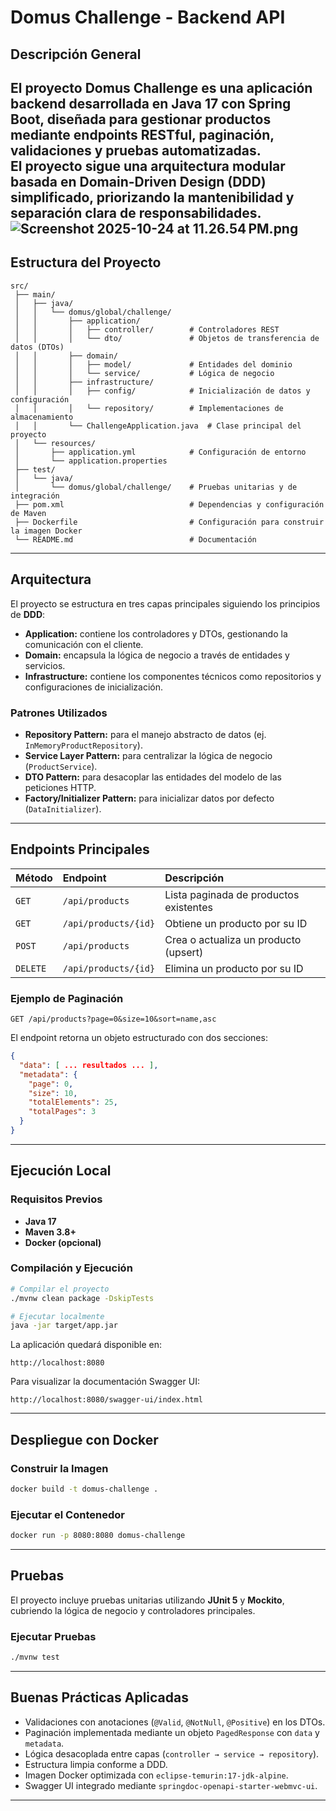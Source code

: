 # Domus Challenge - Backend API

## Descripción General

El proyecto **Domus Challenge** es una aplicación backend desarrollada en **Java 17** con **Spring Boot**, diseñada para gestionar productos mediante endpoints RESTful, paginación, validaciones y pruebas automatizadas.  
El proyecto sigue una arquitectura modular basada en **Domain-Driven Design (DDD)** simplificado, priorizando la mantenibilidad y separación clara de responsabilidades.
![Screenshot 2025-10-24 at 11.26.54 PM.png](Screenshot%202025-10-24%20at%2011.26.54%E2%80%AFPM.png)
---

## Estructura del Proyecto

```
src/
 ├── main/
 │   ├── java/
 │   │   └── domus/global/challenge/
 │   │       ├── application/
 │   │       │   ├── controller/        # Controladores REST
 │   │       │   └── dto/               # Objetos de transferencia de datos (DTOs)
 │   │       ├── domain/
 │   │       │   ├── model/             # Entidades del dominio
 │   │       │   └── service/           # Lógica de negocio
 │   │       ├── infrastructure/
 │   │       │   ├── config/            # Inicialización de datos y configuración
 │   │       │   └── repository/        # Implementaciones de almacenamiento
 │   │       └── ChallengeApplication.java  # Clase principal del proyecto
 │   └── resources/
 │       ├── application.yml            # Configuración de entorno
 │       └── application.properties
 ├── test/
 │   └── java/
 │       └── domus/global/challenge/    # Pruebas unitarias y de integración
 ├── pom.xml                            # Dependencias y configuración de Maven
 ├── Dockerfile                         # Configuración para construir la imagen Docker
 └── README.md                          # Documentación
```

---

## Arquitectura

El proyecto se estructura en tres capas principales siguiendo los principios de **DDD**:

- **Application:** contiene los controladores y DTOs, gestionando la comunicación con el cliente.
- **Domain:** encapsula la lógica de negocio a través de entidades y servicios.
- **Infrastructure:** contiene los componentes técnicos como repositorios y configuraciones de inicialización.

### Patrones Utilizados
- **Repository Pattern:** para el manejo abstracto de datos (ej. `InMemoryProductRepository`).
- **Service Layer Pattern:** para centralizar la lógica de negocio (`ProductService`).
- **DTO Pattern:** para desacoplar las entidades del modelo de las peticiones HTTP.
- **Factory/Initializer Pattern:** para inicializar datos por defecto (`DataInitializer`).

---

## Endpoints Principales

| Método | Endpoint | Descripción |
|:--------|:----------|:-------------|
| `GET` | `/api/products` | Lista paginada de productos existentes |
| `GET` | `/api/products/{id}` | Obtiene un producto por su ID |
| `POST` | `/api/products` | Crea o actualiza un producto (upsert) |
| `DELETE` | `/api/products/{id}` | Elimina un producto por su ID |

### Ejemplo de Paginación

```
GET /api/products?page=0&size=10&sort=name,asc
```

El endpoint retorna un objeto estructurado con dos secciones:
```json
{
  "data": [ ... resultados ... ],
  "metadata": {
    "page": 0,
    "size": 10,
    "totalElements": 25,
    "totalPages": 3
  }
}
```

---

## Ejecución Local

### Requisitos Previos
- **Java 17**
- **Maven 3.8+**
- **Docker (opcional)**

### Compilación y Ejecución

```bash
# Compilar el proyecto
./mvnw clean package -DskipTests

# Ejecutar localmente
java -jar target/app.jar
```

La aplicación quedará disponible en:
```
http://localhost:8080
```

Para visualizar la documentación Swagger UI:
```
http://localhost:8080/swagger-ui/index.html
```

---

## Despliegue con Docker

### Construir la Imagen

```bash
docker build -t domus-challenge .
```

### Ejecutar el Contenedor

```bash
docker run -p 8080:8080 domus-challenge
```

---

## Pruebas

El proyecto incluye pruebas unitarias utilizando **JUnit 5** y **Mockito**, cubriendo la lógica de negocio y controladores principales.

### Ejecutar Pruebas

```bash
./mvnw test
```

---

## Buenas Prácticas Aplicadas

- Validaciones con anotaciones (`@Valid`, `@NotNull`, `@Positive`) en los DTOs.
- Paginación implementada mediante un objeto `PagedResponse` con `data` y `metadata`.
- Lógica desacoplada entre capas (`controller → service → repository`).
- Estructura limpia conforme a DDD.
- Imagen Docker optimizada con `eclipse-temurin:17-jdk-alpine`.
- Swagger UI integrado mediante `springdoc-openapi-starter-webmvc-ui`.

---
